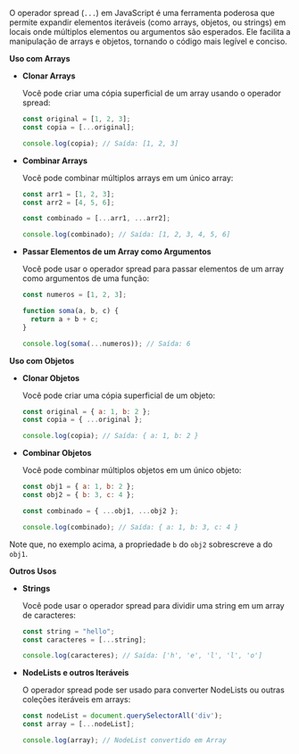 O operador spread (`...`) em JavaScript é uma ferramenta poderosa que permite expandir elementos iteráveis (como arrays, objetos, ou strings) em locais onde múltiplos elementos ou argumentos são esperados. Ele facilita a manipulação de arrays e objetos, tornando o código mais legível e conciso.

**Uso com Arrays**

- **Clonar Arrays**
    
    Você pode criar uma cópia superficial de um array usando o operador spread:
    
    ```jsx
    const original = [1, 2, 3];
    const copia = [...original];
    
    console.log(copia); // Saída: [1, 2, 3]
    ```
    
- **Combinar Arrays**
    
    Você pode combinar múltiplos arrays em um único array:
    
    ```jsx
    const arr1 = [1, 2, 3];
    const arr2 = [4, 5, 6];
    
    const combinado = [...arr1, ...arr2];
    
    console.log(combinado); // Saída: [1, 2, 3, 4, 5, 6]
    ```
    
- **Passar Elementos de um Array como Argumentos**
    
    Você pode usar o operador spread para passar elementos de um array como argumentos de uma função:
    
    ```jsx
    const numeros = [1, 2, 3];
    
    function soma(a, b, c) {
      return a + b + c;
    }
    
    console.log(soma(...numeros)); // Saída: 6
    ```
    

**Uso com Objetos**

- **Clonar Objetos**
    
    Você pode criar uma cópia superficial de um objeto:
    
    ```jsx
    const original = { a: 1, b: 2 };
    const copia = { ...original };
    
    console.log(copia); // Saída: { a: 1, b: 2 }
    ```
    
- **Combinar Objetos**
    
    Você pode combinar múltiplos objetos em um único objeto:
    
    ```jsx
    const obj1 = { a: 1, b: 2 };
    const obj2 = { b: 3, c: 4 };
    
    const combinado = { ...obj1, ...obj2 };
    
    console.log(combinado); // Saída: { a: 1, b: 3, c: 4 }
    ```
    

Note que, no exemplo acima, a propriedade `b` do `obj2` sobrescreve a do `obj1`.

**Outros Usos**

- **Strings**
    
    Você pode usar o operador spread para dividir uma string em um array de caracteres:
    
    ```jsx
    const string = "hello";
    const caracteres = [...string];
    
    console.log(caracteres); // Saída: ['h', 'e', 'l', 'l', 'o']
    ```
    
- **NodeLists e outros Iteráveis**
    
    O operador spread pode ser usado para converter NodeLists ou outras coleções iteráveis em arrays:
    
    ```jsx
    const nodeList = document.querySelectorAll('div');
    const array = [...nodeList];
    
    console.log(array); // NodeList convertido em Array
    ```